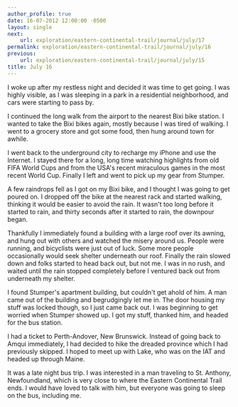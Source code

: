 ```yaml
---
author_profile: true
date: 16-07-2012 12:00:00 -0500
layout: single
next:
    url: exploration/eastern-continental-trail/journal/july/17
permalink: exploration/eastern-continental-trail/journal/july/16
previous:
    url: exploration/eastern-continental-trail/journal/july/15
title: July 16
---
```

I woke up after my restless night and decided it was time to get going. I was highly visible, as I was sleeping in a park in a residential neighborhood, and cars were starting to pass by.

I continued the long walk from the airport to the nearest Bixi bike station. I wanted to take the Bixi bikes again, mostly because I was tired of walking. I went to a grocery store and got some food, then hung around town for awhile.

I went back to the underground city to recharge my iPhone and use the Internet. I stayed there for a long, long time watching highlights from old FIFA World Cups and from the USA's recent miraculous games in the most recent World Cup. Finally I left and went to pick up my gear from Stumper.

A few raindrops fell as I got on my Bixi bike, and I thought I was going to get poured on. I dropped off the bike at the nearest rack and started walking, thinking it would be easier to avoid the rain. It wasn't too long before it started to rain, and thirty seconds after it started to rain, the downpour began.

Thankfully I immediately found a building with a large roof over its awning, and hung out with others and watched the misery around us. People were running, and bicyclists were just out of luck. Some more people occasionally would seek shelter underneath our roof. Finally the rain slowed down and folks started to head back out, but not me. I was in no rush, and waited until the rain stopped completely before I ventured back out from underneath my shelter.

I found Stumper's apartment building, but couldn't get ahold of him. A man came out of the building and begrudgingly let me in. The door housing my stuff was locked though, so I just came back out. I was beginning to get worried when Stumper showed up. I got my stuff, thanked him, and headed for the bus station.

I had a ticket to Perth-Andover, New Brunswick. Instead of going back to Amqui immediately, I had decided to hike the dreaded province which I had previously skipped. I hoped to meet up with Lake, who was on the IAT and headed up through Maine.

It was a late night bus trip. I was interested in a man traveling to St. Anthony, Newfoundland, which is very close to where the Eastern Continental Trail ends. I would have loved to talk with him, but everyone was going to sleep on the bus, including me.